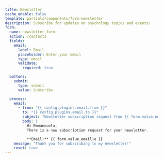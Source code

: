 ```yaml
---
title: Newsletter
cache_enable: false
template: partials/components/form-newsletter
description: Subscribe for updates on psychology topics and events!
form:
  name: newsletter_form
  action: /contacts
  fields:
    email:
      label: Email
      placeholder: Enter your email
      type: email
      validate:
        required: true

  buttons:
    submit:
      type: submit
      value: Subscribe

  process:
    email:
      - from: "{{ config.plugins.email.from }}"
        to: "{{ config.plugins.email.to }}"
        subject: "Newsletter subscription request from {{ form.value.email|e }}"
        body: |
          Hi Emmanouela,
          There is a new subscription request for your newsletter.

          **Email:** {{ form.value.email|e }}
    message: "Thank you for subscribing to my newsletter!"
    reset: true
---
```

